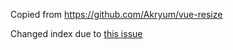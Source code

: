 Copied from https://github.com/Akryum/vue-resize

Changed index due to [this issue](https://github.com/Akryum/vue-resize/issues/1)
